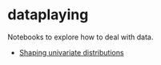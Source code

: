 # dataplaying

Notebooks to explore how to deal with data.

- [Shaping univariate distributions](2020/shaping_univariate_distributions.ipynb)
